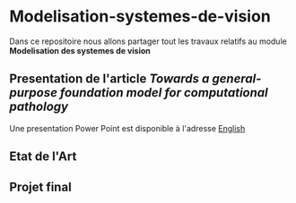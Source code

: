 # Modelisation-systemes-de-vision

Dans ce repositoire nous allons partager tout les travaux relatifs au module **Modelisation des systemes de vision**

## Presentation de l'article *Towards a general-purpose foundation model for computational pathology* 

Une presentation Power Point est disponible à l'adresse [English](https://github.com/Malekbennabi3/Modelisation-systemes-de-vision/blob/main/Pr%C3%A9sentation%20Article.pdf) 


## Etat de l'Art

## Projet final
